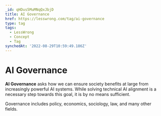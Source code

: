 ```yaml
---
_id: qHDus5MuMNqQxJbjD
title: AI Governance
href: https://lesswrong.com/tag/ai-governance
type: tag
tags:
  - LessWrong
  - Concept
  - Tag
synchedAt: '2022-08-29T10:59:49.186Z'
---
```

# AI Governance

**AI Governance** asks how we can ensure society benefits at large from increasingly powerful AI systems. While solving technical AI alignment is a necessary step towards this goal, it is by no means sufficient.

Governance includes policy, economics, sociology, law, and many other fields.